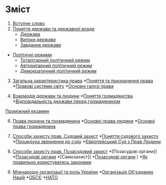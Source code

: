 # Зміст

1. [Вступне слово](vstup.md)
2. [Поняття держави та державної влади](chapter1.md)
   * [Держава](derzhava.md)
   * [Витоки держави](vitoki_derzhavi.md)
   * [Завдання держави](zavdannya_derzhavi.md)
* [Політичні режими](2/zemlya_na_plani_ta_karti.md)
  * [Тоталітарний політичний режим](totaltarnii_poltichnii_rezhim.md)
  * [Авторитарний політичний режим](avtoritarnii_poltichnii_rezhim.md)
  * [Демократичний політичний режим](demokratichnii_poltichnii_rezhim.md)
3. [Загальна характеристика права]()
   *[Поняття та призначення права](zagalna_harakteristika_prava.md) 
   *[Правові системи світу](zagalna_harakteristika_prava.md)
   *[Основні галузі права](zagalna_harakteristika_prava.md)
 
4. [Взаємодія держави та людини]()
    *[Поняття громадянства](zagalna_harakteristika_prava.md)
    *[Відповідальність держави перед громадянином](zagalna_harakteristika_prava.md)
    
[Проміжний екзамен]()

6. [Права людини та громадянина]()
  *[Основні права людини](zagalna_harakteristika_prava.md)
  *[Основні права громадянина](zagalna_harakteristika_prava.md)
  
5. [Способи захисту прав. Судовий захист]()
   *[Поняття судового захисту](zagalna_harakteristika_prava.md)
   *[Процедура звернення до суду](zagalna_harakteristika_prava.md)
   *[Європейський Суд з Прав Людини](zagalna_harakteristika_prava.md)

6. [Способи захисту прав. Позасудовий захист]()
  *[Позасудові органи](  *[Позасудові органи]()
  *[Самозахист](  *[Позасудові органи]()
)
  *[Як правильно користуватись законами]()

7. [Міжнародні організації та роль України]()
    *[Організація Об'єднаних Націй]() 
    *[ОБСЄ]()
    *[НАТО]() 

